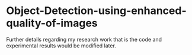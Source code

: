 # Object-Detection-using-enhanced-quality-of-images

Further details regarding my research work that is the code and experimental results would be modified later.
